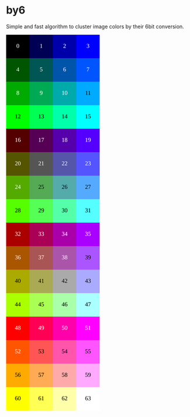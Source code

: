 # by6

Simple and fast algorithm to cluster image colors by their 6bit conversion.

![6bit color codes](./media/codes.svg)
